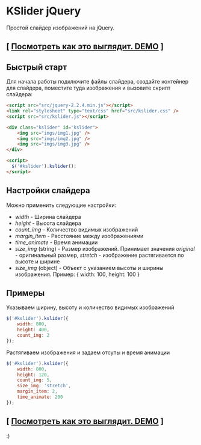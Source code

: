 # KSlider jQuery

Простой слайдер изображений на jQuery.

## \[ [Посмотреть как это выглядит. DEMO](https://kloksov.github.io/kslider/) \]

## Быстрый старт

Для начала работы подключите файлы слайдера, создайте контейнер для слайдера, поместите туда изображения и вызовите скрипт слайдера:

```html
<script src="src/jquery-2.2.4.min.js"></script>
<link rel="stylesheet" type="text/css" href="src/kslider.css" />
<script src="src/kslider.js"></script>

<div class="kslider" id="kslider">
	<img src="imgs/img1.jpg" />
	<img src="imgs/img2.jpg" />
	<img src="imgs/img3.jpg" />
</div>

<script>
  $('#kslider').kslider();
</script>
```

## Настройки слайдера

Можно применить следующие настройки:
- *width* - Ширина слайдера
- *height* - Высота слайдера
- *count_img* - Количество видимых изображений
- *margin_item* - Расстояние между изображениями
- *time_animate* - Время анимации
- *size_img* (string) - Размер изображений. Принимает значения *original* - оригинальный размер, *stretch* - изображение растягивается по высоте и ширине
- *size_img* (object) - Объект с указанием высоты и ширины изображения. Пример: { width: 100, height: 100 }

## Примеры

Указываем ширину, высоту и количество видимых изображений
```js
$('#kslider').kslider({
	width: 800,
	height: 400,
	count_img: 2
});
```

Растягиваем изображения и задаем отсупы и время анимации
```js
$('#kslider').kslider({
	width: 800,
	height: 120,
	count_img: 5,
	size_img: 'stretch',
	margin_item: 2,
	time_animate: 200
});
```

## \[ [Посмотреть как это выглядит. DEMO](https://kloksov.github.io/kslider/) \]

:)
